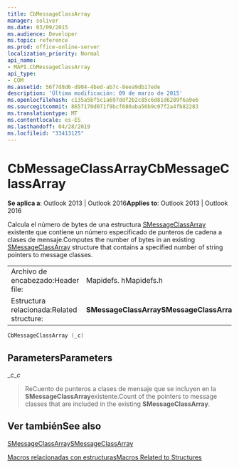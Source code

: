 ```yaml
---
title: CbMessageClassArray
manager: soliver
ms.date: 03/09/2015
ms.audience: Developer
ms.topic: reference
ms.prod: office-online-server
localization_priority: Normal
api_name:
- MAPI.CbMessageClassArray
api_type:
- COM
ms.assetid: 56f7d8d6-d904-4bed-ab7c-8eea9db17ede
description: 'Última modificación: 09 de marzo de 2015'
ms.openlocfilehash: c135a5bf5c1a697ddf2b2c85c6d81d6289f6a9e6
ms.sourcegitcommit: 8657170d071f9bcf680aba50b9c07f2a4fb82283
ms.translationtype: MT
ms.contentlocale: es-ES
ms.lasthandoff: 04/28/2019
ms.locfileid: "33413125"
---
```

# <a name="cbmessageclassarray"></a><span data-ttu-id="8b9a9-103">CbMessageClassArray</span><span class="sxs-lookup"><span data-stu-id="8b9a9-103">CbMessageClassArray</span></span>

  
  
<span data-ttu-id="8b9a9-104">**Se aplica a**: Outlook 2013 | Outlook 2016</span><span class="sxs-lookup"><span data-stu-id="8b9a9-104">**Applies to**: Outlook 2013 | Outlook 2016</span></span> 
  
<span data-ttu-id="8b9a9-105">Calcula el número de bytes de una estructura [SMessageClassArray](smessageclassarray.md) existente que contiene un número especificado de punteros de cadena a clases de mensaje.</span><span class="sxs-lookup"><span data-stu-id="8b9a9-105">Computes the number of bytes in an existing [SMessageClassArray](smessageclassarray.md) structure that contains a specified number of string pointers to message classes.</span></span> 
  
|||
|:-----|:-----|
|<span data-ttu-id="8b9a9-106">Archivo de encabezado:</span><span class="sxs-lookup"><span data-stu-id="8b9a9-106">Header file:</span></span>  <br/> |<span data-ttu-id="8b9a9-107">Mapidefs. h</span><span class="sxs-lookup"><span data-stu-id="8b9a9-107">Mapidefs.h</span></span>  <br/> |
|<span data-ttu-id="8b9a9-108">Estructura relacionada:</span><span class="sxs-lookup"><span data-stu-id="8b9a9-108">Related structure:</span></span>  <br/> |<span data-ttu-id="8b9a9-109">**SMessageClassArray**</span><span class="sxs-lookup"><span data-stu-id="8b9a9-109">**SMessageClassArray**</span></span> <br/> |
   
```cpp
CbMessageClassArray (_c)
```

## <a name="parameters"></a><span data-ttu-id="8b9a9-110">Parameters</span><span class="sxs-lookup"><span data-stu-id="8b9a9-110">Parameters</span></span>

 <span data-ttu-id="8b9a9-111">__c_</span><span class="sxs-lookup"><span data-stu-id="8b9a9-111">__c_</span></span>
  
> <span data-ttu-id="8b9a9-112">ReCuento de punteros a clases de mensaje que se incluyen en la **SMessageClassArray**existente.</span><span class="sxs-lookup"><span data-stu-id="8b9a9-112">Count of the pointers to message classes that are included in the existing **SMessageClassArray**.</span></span>
    
## <a name="see-also"></a><span data-ttu-id="8b9a9-113">Ver también</span><span class="sxs-lookup"><span data-stu-id="8b9a9-113">See also</span></span>



[<span data-ttu-id="8b9a9-114">SMessageClassArray</span><span class="sxs-lookup"><span data-stu-id="8b9a9-114">SMessageClassArray</span></span>](smessageclassarray.md)


[<span data-ttu-id="8b9a9-115">Macros relacionadas con estructuras</span><span class="sxs-lookup"><span data-stu-id="8b9a9-115">Macros Related to Structures</span></span>](macros-related-to-structures.md)

